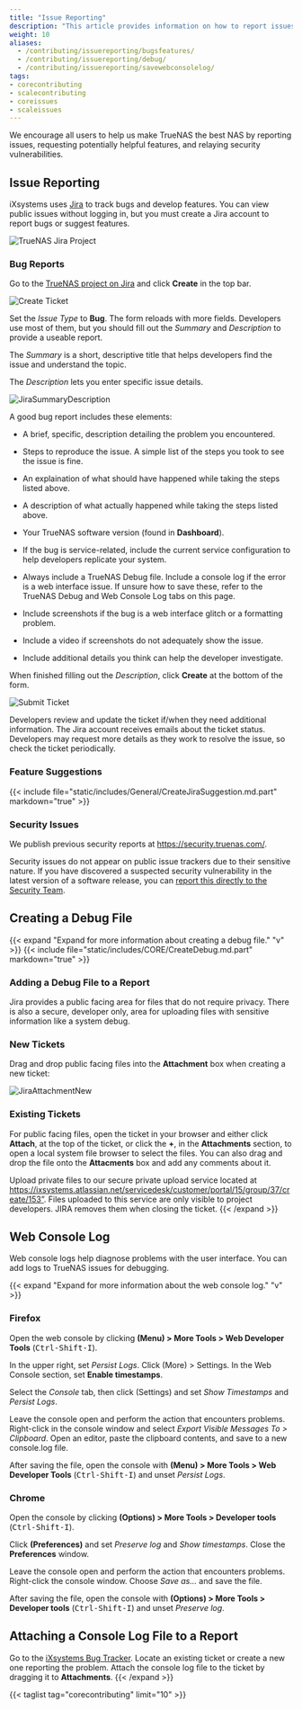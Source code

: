 ```yaml
---
title: "Issue Reporting"
description: "This article provides information on how to report issues to TrueNAS."
weight: 10
aliases:
  - /contributing/issuereporting/bugsfeatures/
  - /contributing/issuereporting/debug/
  - /contributing/issuereporting/savewebconsolelog/
tags:
- corecontributing
- scalecontributing
- coreissues
- scaleissues
---
```


We encourage all users to help us make TrueNAS the best NAS by reporting issues, requesting potentially helpful features, and relaying security vulnerabilities.  

## Issue Reporting
iXsystems uses [Jira](https://www.atlassian.com/software/jira) to track bugs and develop features.
You can view public issues without logging in, but you must create a Jira account to report bugs or suggest features.

![TrueNAS Jira Project](/images/Contribute/Jira.png "TrueNAS Jira Project")

### Bug Reports

Go to the [TrueNAS project on Jira](https://ixsystems.atlassian.net/jira/software/c/projects/NAS/issues) and click **Create** in the top bar.

![Create Ticket](/images/Contribute/JiraCreate.png "Create Ticket")

Set the *Issue Type* to **Bug**. The form reloads with more fields.
Developers use most of them, but you should fill out the *Summary* and *Description* to provide a useable report.

The *Summary* is a short, descriptive title that helps developers find the issue and understand the topic.

The *Description* lets you enter specific issue details.

![JiraSummaryDescription](/images/Contribute/JiraSummaryDescription.png "Summary and Description Field")

A good bug report includes these elements:

* A brief, specific, description detailing the problem you encountered.

* Steps to reproduce the issue. A simple list of the steps you took to see the issue is fine.

* An explaination of what should have happened while taking the steps listed above.

* A description of what actually happened while taking the steps listed above.

* Your TrueNAS software version (found in **Dashboard**).

* If the bug is service-related, include the current service configuration to help developers replicate your system.

* Always include a TrueNAS Debug file. Include a console log if the error is a web interface issue.
  If unsure how to save these, refer to the TrueNAS Debug and Web Console Log tabs on this page.

* Include screenshots if the bug is a web interface glitch or a formatting problem.

* Include a video if screenshots do not adequately show the issue.

* Include additional details you think can help the developer investigate.

When finished filling out the *Description*, click **Create** at the bottom of the form.

![Submit Ticket](/images/Contribute/JiraCreateBottom.png "Submit Ticket")

Developers review and update the ticket if/when they need additional information.
The Jira account receives emails about the ticket status.
Developers may request more details as they work to resolve the issue, so check the ticket periodically.

### Feature Suggestions

{{< include file="static/includes/General/CreateJiraSuggestion.md.part" markdown="true" >}}


### Security Issues


We publish previous security reports at https://security.truenas.com/.

Security issues do not appear on public issue trackers due to their sensitive nature.
If you have discovered a suspected security vulnerability in the latest version of a software release, you can [report this directly to the Security Team](mailto:security-officer@ixsystems.com).


## Creating a Debug File
{{< expand "Expand for more information about creating a debug file." "v" >}}
{{< include file="static/includes/CORE/CreateDebug.md.part" markdown="true" >}}

### Adding a Debug File to a Report
Jira provides a public facing area for files that do not require privacy. There is also a secure, developer only, area for uploading files with sensitive information like a system debug.

### New Tickets

Drag and drop public facing files into the **Attachment** box when creating a new ticket:

![JiraAttachmentNew](/images/Contribute/newjiraattachments.png "NAS Project Bug Creation Form")

### Existing Tickets

For public facing files, open the ticket in your browser and either click **Attach**, at the top of the ticket, or click the **+**, in the **Attachments** section, to open a local system file browser to select the files. You can also drag and drop the file onto the **Attacments** box and add any comments about it.

Upload private files to our secure private upload service located at 
https://ixsystems.atlassian.net/servicedesk/customer/portal/15/group/37/create/153”. Files uploaded to this service are only visible to project developers. JIRA removes them when closing the ticket.
{{< /expand >}}

## Web Console Log
Web console logs help diagnose problems with the user interface.
You can add logs to TrueNAS issues for debugging.

{{< expand "Expand for more information about the web console log." "v" >}}

### Firefox

Open the web console by clicking <i class="fa fa-bars" aria-hidden="true" title="Menu"></i> **(Menu) > More Tools > Web Developer Tools** (<kbd>Ctrl-Shift-I</kbd>).

In the upper right, set *Persist Logs*.
Click <i class="fa fa-bars" aria-hidden="true" title="More"></i> (More) > Settings. In the Web Console section, set **Enable timestamps**. 

Select the *Console* tab, then click <i class="fa fa-cog" aria-hidden="true" title="Settings"></i> (Settings) and set *Show Timestamps* and *Persist Logs*.

Leave the console open and perform the action that encounters problems.
Right-click in the console window and select *Export Visible Messages To > Clipboard*.
Open an editor, paste the clipboard contents, and save to a new <file>console.log</file> file.

After saving the file, open the console with <i class="fa fa-bars" aria-hidden="true" title="Menu"></i> **(Menu) > More Tools > Web Developer Tools** (<kbd>Ctrl-Shift-I</kbd>) and unset *Persist Logs*.

### Chrome

Open the console by clicking <i class="fa fa-ellipsis-v" aria-hidden="true" title="Options"></i> **(Options) > More Tools > Developer tools** (<kbd>Ctrl-Shift-I</kbd>).

Click <i class="fa fa-cog" aria-hidden="true" title="Settings"></i> **(Preferences)** and set *Preserve log* and *Show timestamps*. Close the **Preferences** window.

Leave the console open and perform the action that encounters problems. Right-click the console window. Choose *Save as…* and save the file.

After saving the file, open the console with <i class="fa fa-ellipsis-v" aria-hidden="true" title="Options"></i> **(Options) > More Tools > Developer tools** (<kbd>Ctrl-Shift-I</kbd>) and unset *Preserve log*.

## Attaching a Console Log File to a Report

Go to the [iXsystems Bug Tracker](https://ixsystems.atlassian.net/jira/software/c/projects/NAS/issues). Locate an existing ticket or create a new one reporting the problem.
Attach the console log file to the ticket by dragging it to **Attachments**.
{{< /expand >}}

{{< taglist tag="corecontributing" limit="10" >}}
